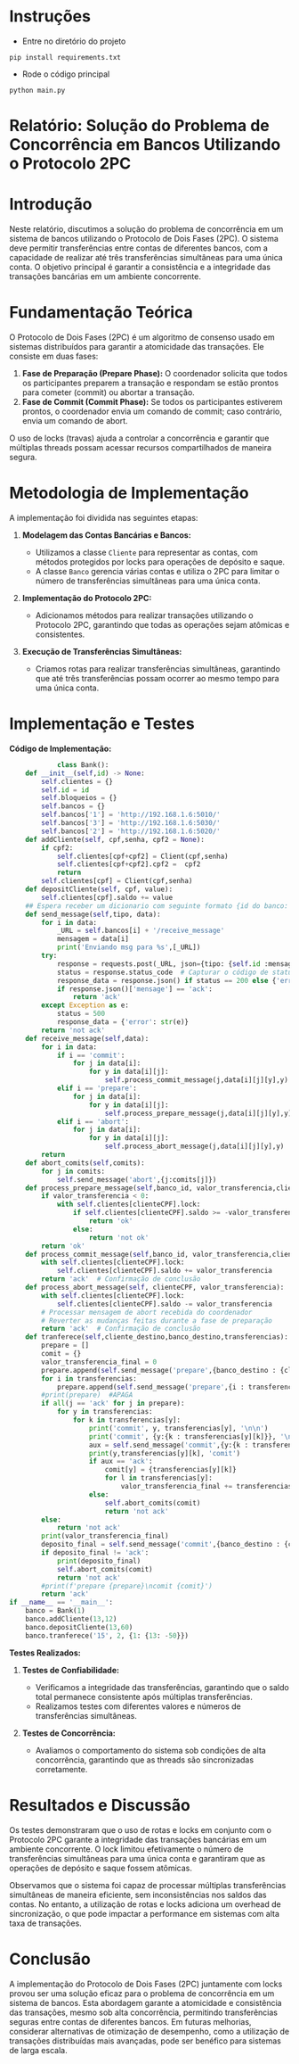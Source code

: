 # Instruções

- Entre no diretório do projeto
```console
pip install requirements.txt
```
- Rode o código principal
```console
python main.py
```

# Relatório: Solução do Problema de Concorrência em Bancos Utilizando o Protocolo 2PC

# Introdução

Neste relatório, discutimos a solução do problema de concorrência em um sistema de bancos utilizando o Protocolo de Dois Fases (2PC). O sistema deve permitir transferências entre contas de diferentes bancos, com a capacidade de realizar até três transferências simultâneas para uma única conta. O objetivo principal é garantir a consistência e a integridade das transações bancárias em um ambiente concorrente.

# Fundamentação Teórica

O Protocolo de Dois Fases (2PC) é um algoritmo de consenso usado em sistemas distribuídos para garantir a atomicidade das transações. Ele consiste em duas fases:
1. **Fase de Preparação (Prepare Phase):** O coordenador solicita que todos os participantes preparem a transação e respondam se estão prontos para cometer (commit) ou abortar a transação.
2. **Fase de Commit (Commit Phase):** Se todos os participantes estiverem prontos, o coordenador envia um comando de commit; caso contrário, envia um comando de abort.

O uso de locks (travas) ajuda a controlar a concorrência e garantir que múltiplas threads possam acessar recursos compartilhados de maneira segura.

# Metodologia de Implementação

A implementação foi dividida nas seguintes etapas:

1. **Modelagem das Contas Bancárias e Bancos:**
   - Utilizamos a classe `Cliente` para representar as contas, com métodos protegidos por locks para operações de depósito e saque.
   - A classe `Banco` gerencia várias contas e utiliza o 2PC para limitar o número de transferências simultâneas para uma única conta.

2. **Implementação do Protocolo 2PC:**
   - Adicionamos métodos para realizar transações utilizando o Protocolo 2PC, garantindo que todas as operações sejam atômicas e consistentes.

3. **Execução de Transferências Simultâneas:**
   - Criamos rotas para realizar transferências simultâneas, garantindo que até três transferências possam ocorrer ao mesmo tempo para uma única conta.

# Implementação e Testes

**Código de Implementação:**

```python
            class Bank():
    def __init__(self,id) -> None:
        self.clientes = {}
        self.id = id
        self.bloqueios = {}
        self.bancos = {}
        self.bancos['1'] = 'http://192.168.1.6:5010/'
        self.bancos['3'] = 'http://192.168.1.6:5030/'
        self.bancos['2'] = 'http://192.168.1.6:5020/'
    def addCliente(self, cpf,senha, cpf2 = None):
        if cpf2:
            self.clientes[cpf+cpf2] = Client(cpf,senha)
            self.clientes[cpf+cpf2].cpf2 =  cpf2
            return
        self.clientes[cpf] = Client(cpf,senha)
    def depositCliente(self, cpf, value):
        self.clientes[cpf].saldo += value
    ## Espera receber um dicionario com seguinte formato {id do banco: [cpf,valor da trasnferencia]}
    def send_message(self,tipo, data):
        for i in data:
            _URL = self.bancos[i] + '/receive_message'
            mensagem = data[i]
            print('Enviando msg para %s',[_URL])
        try:
            response = requests.post(_URL, json={tipo: {self.id :mensagem}}, timeout=2)
            status = response.status_code  # Capturar o código de status da resposta
            response_data = response.json() if status == 200 else {'error': 'Erro no envio'}
            if response.json()['mensage'] == 'ack':
                return 'ack'
        except Exception as e:
            status = 500
            response_data = {'error': str(e)}
        return 'not ack'
    def receive_message(self,data):
        for i in data:
            if i == 'commit':
                for j in data[i]:
                    for y in data[i][j]:
                        self.process_commit_message(j,data[i][j][y],y)
            elif i == 'prepare':
                for j in data[i]:
                    for y in data[i][j]:
                        self.process_prepare_message(j,data[i][j][y],y)
            elif i == 'abort':
                for j in data[i]:
                    for y in data[i][j]:
                        self.process_abort_message(j,data[i][j][y],y)
        return 
    def abort_comits(self,comits):
        for j in comits:
            self.send_message('abort',{j:comits[j]})
    def process_prepare_message(self,banco_id, valor_transferencia,clienteCPF ):
        if valor_transferencia < 0:
            with self.clientes[clienteCPF].lock:
                if self.clientes[clienteCPF].saldo >= -valor_transferencia:
                    return 'ok'
                else:
                    return 'not ok'
        return 'ok'
    def process_commit_message(self,banco_id, valor_transferencia,clienteCPF ):
        with self.clientes[clienteCPF].lock:
            self.clientes[clienteCPF].saldo += valor_transferencia
        return 'ack'  # Confirmação de conclusão
    def process_abort_message(self, clienteCPF, valor_transferencia):
        with self.clientes[clienteCPF].lock:
            self.clientes[clienteCPF].saldo -= valor_transferencia
        # Processar mensagem de abort recebida do coordenador
        # Reverter as mudanças feitas durante a fase de preparação
        return 'ack'  # Confirmação de conclusão
    def tranferece(self,cliente_destino,banco_destino,transferencias):
        prepare = []
        comit = {}
        valor_transferencia_final = 0
        prepare.append(self.send_message('prepare',{banco_destino : {cliente_destino: valor_transferencia_final}})) ##Perara a conta destino
        for i in transferencias:
            prepare.append(self.send_message('prepare',{i : transferencias[i]}))
        #print(prepare)  #APAGA
        if all(j == 'ack' for j in prepare):
            for y in transferencias:
                for k in transferencias[y]:
                    print('commit', y, transferencias[y], '\n\n')
                    print('commit', {y:{k : transferencias[y][k]}}, '\n\n')
                    aux = self.send_message('commit',{y:{k : transferencias[y][k]}})
                    print(y,transferencias[y][k], 'comit')
                    if aux == 'ack':
                        comit[y] = {transferencias[y][k]}
                        for l in transferencias[y]:
                            valor_transferencia_final += transferencias[y][l]
                    else:
                        self.abort_comits(comit)
                        return 'not ack'
        else:
            return 'not ack'
        print(valor_transferencia_final)
        deposito_final = self.send_message('commit',{banco_destino : {cliente_destino: -valor_transferencia_final}})
        if deposito_final != 'ack':
            print(deposito_final)
            self.abort_comits(comit)
            return 'not ack'
        #print(f'prepare {prepare}\ncomit {comit}')
        return 'ack'
if __name__ == '__main__':
    banco = Bank(1)
    banco.addCliente(13,12)
    banco.depositCliente(13,60)
    banco.tranferece('15', 2, {1: {13: -50}})
```

**Testes Realizados:**

1. **Testes de Confiabilidade:**
   - Verificamos a integridade das transferências, garantindo que o saldo total permanece consistente após múltiplas transferências.
   - Realizamos testes com diferentes valores e números de transferências simultâneas.

2. **Testes de Concorrência:**
   - Avaliamos o comportamento do sistema sob condições de alta concorrência, garantindo que as threads são sincronizadas corretamente.

# Resultados e Discussão

Os testes demonstraram que o uso de rotas e locks em conjunto com o Protocolo 2PC garante a integridade das transações bancárias em um ambiente concorrente. O lock limitou efetivamente o número de transferências simultâneas para uma única conta e garantiram que as operações de depósito e saque fossem atômicas.

Observamos que o sistema foi capaz de processar múltiplas transferências simultâneas de maneira eficiente, sem inconsistências nos saldos das contas. No entanto, a utilização de rotas e locks adiciona um overhead de sincronização, o que pode impactar a performance em sistemas com alta taxa de transações.

# Conclusão

A implementação do Protocolo de Dois Fases (2PC) juntamente com locks provou ser uma solução eficaz para o problema de concorrência em um sistema de bancos. Esta abordagem garante a atomicidade e consistência das transações, mesmo sob alta concorrência, permitindo transferências seguras entre contas de diferentes bancos. Em futuras melhorias, considerar alternativas de otimização de desempenho, como a utilização de transações distribuídas mais avançadas, pode ser benéfico para sistemas de larga escala.

